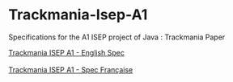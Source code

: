 Trackmania-Isep-A1
==================

Specifications for the A1 ISEP project of Java : Trackmania Paper

<a href="http://htmlpreview.github.io/?http://github.com/tdebroc/Trackmania-Isep-A1/blob/master/index.html">
  Trackmania ISEP A1 - English Spec
</a>
<br/><br/>
<a href="http://htmlpreview.github.io/?http://github.com/tdebroc/Trackmania-Isep-A1/blob/master/index.html">
  Trackmania ISEP A1 - Spec Française
</a>
